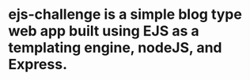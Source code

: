 # ejs-challenge is a simple blog type web app built using EJS as a templating engine, nodeJS, and Express.
